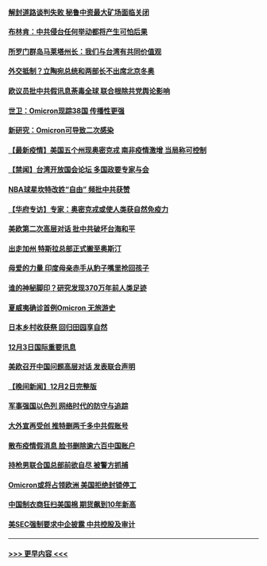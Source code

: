 #### [解封道路谈判失败 秘鲁中资最大矿场面临关闭](../pages/prog202/a103284408.md?t=12040850) 
#### [布林肯：中共侵台任何举动都将产生可怕后果](../pages/prog202/a103284659.md?t=12040850) 
#### [所罗门群岛马莱塔州长：我们与台湾有共同价值观](../pages/prog202/a103284369.md?t=12040850) 
#### [外交抵制？立陶宛总统和两部长不出席北京冬奥](../pages/prog202/a103284447.md?t=12040850) 
#### [欧议员批中共假讯息荼毒全球 联合根除共党舆论影响](../pages/prog202/a103284313.md?t=12040850) 
#### [世卫：Omicron现踪38国 传播性更强](../pages/prog202/a103284281.md?t=12040850) 
#### [新研究：Omicron可导致二次感染](../pages/prog202/a103284402.md?t=12040850) 
#### [【最新疫情】美国五个州现奥密克戎 南非疫情激增 当局称可控制](../pages/prog202/a103284384.md?t=12040850) 
#### [【禁闻】台湾开放国会论坛 多国政要专家与会](../pages/prog202/a103284329.md?t=12040850) 
#### [NBA球星坎特改姓“自由” 频批中共获赞](../pages/prog202/a103284376.md?t=12040850) 
#### [【华府专访】专家：奥密克戎或使人类获自然免疫力](../pages/prog202/a103284344.md?t=12040850) 
#### [美欧第二次高层对话 批中共破坏台海和平](../pages/prog202/a103284288.md?t=12040850) 
#### [出走加州 特斯拉总部正式搬至奥斯汀](../pages/prog202/a103284291.md?t=12040850) 
#### [母爱的力量 印度母亲赤手从豹子嘴里抢回孩子](../pages/prog202/a103284205.md?t=12040850) 
#### [谁的神秘脚印？研究发现370万年前人类足迹](../pages/prog202/a103284202.md?t=12040850) 
#### [夏威夷确诊首例Omicron 无旅游史](../pages/prog202/a103284192.md?t=12040850) 
#### [日本乡村收获祭 回归田园享自然](../pages/prog202/a103284145.md?t=12040850) 
#### [12月3日国际重要讯息](../pages/prog202/a103284143.md?t=12040850) 
#### [美欧召开中国问题高层对话 发表联合声明](../pages/prog202/a103284087.md?t=12040850) 
#### [【晚间新闻】12月2日完整版](../pages/prog202/a103283875.md?t=12040850) 
#### [军事强国以色列 网络时代的防守与追踪](../pages/prog202/a103283733.md?t=12040850) 
#### [大外宣再受创 推特删两千多中共假账号](../pages/prog202/a103283657.md?t=12040850) 
#### [散布疫情假消息 脸书删除逾六百中国账户](../pages/prog202/a103283670.md?t=12040850) 
#### [持枪男联合国总部前欲自尽 被警方抓捕](../pages/prog202/a103283645.md?t=12040850) 
#### [Omicron或将占领欧洲 美国拒绝封锁停工](../pages/prog202/a103283674.md?t=12040850) 
#### [中国制衣商狂扫美国棉 期货飙到10年新高](../pages/prog202/a103283551.md?t=12040850) 
#### [美SEC强制要求中企披露 中共控股及审计](../pages/prog202/a103283563.md?t=12040850) 

----
#### [ >>> 更早内容 <<< ](../indexes/prog202-earlier.md)
